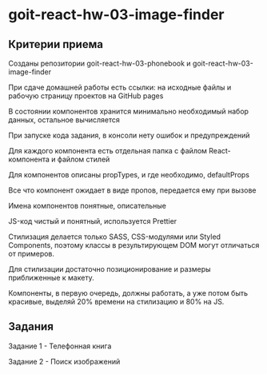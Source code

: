 # goit-react-hw-03-image-finder

## Критерии приема

Созданы репозитории goit-react-hw-03-phonebook и goit-react-hw-03-image-finder

При сдаче домашней работы есть ссылки: на исходные файлы и рабочую страницу
проектов на GitHub pages

В состоянии компонентов хранится минимально необходимый набор данных, остальное
вычисляется

При запуске кода задания, в консоли нету ошибок и предупреждений

Для каждого компонента есть отдельная папка с файлом React-компонента и файлом
стилей

Для компонентов описаны propTypes, и где необходимо, defaultProps

Все что компонент ожидает в виде пропов, передается ему при вызове

Имена компонентов понятные, описательные

JS-код чистый и понятный, используется Prettier

Стилизация делается только SASS, CSS-модулями или Styled Components, поэтому
классы в результирующем DOM могут отличаться от примеров.

Для стилизации достаточно позиционирование и размеры приближенные к макету.

Компоненты, в первую очередь, должны работать, а уже потом быть красивые,
выделяй 20% времени на стилизацию и 80% на JS.

## Задания

Задание 1 - Телефонная книга

Задание 2 - Поиск изображений

